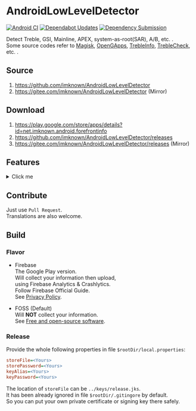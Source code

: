 # AndroidLowLevelDetector

[![Android CI](https://github.com/imknown/AndroidLowLevelDetector/actions/workflows/android-ci.yml/badge.svg)](https://github.com/imknown/AndroidLowLevelDetector/actions/workflows/android-ci.yml)
[![Dependabot Updates](https://github.com/imknown/AndroidLowLevelDetector/actions/workflows/dependabot/dependabot-updates/badge.svg)](https://github.com/imknown/AndroidLowLevelDetector/actions/workflows/dependabot/dependabot-updates)
[![Dependency Submission](https://github.com/imknown/AndroidLowLevelDetector/actions/workflows/dependency-submission.yml/badge.svg)](https://github.com/imknown/AndroidLowLevelDetector/actions/workflows/dependency-submission.yml)

Detect Treble, GSI, Mainline, APEX, system-as-root(SAR), A/B, etc. .  
Some source codes refer to [Magisk][Magisk], [OpenGApps][OpenGApps], [TrebleInfo][TrebleInfo], [TrebleCheck][TrebleCheck], etc. .

[Magisk]:https://github.com/topjohnwu/Magisk
[OpenGApps]:https://github.com/opengapps/opengapps
[TrebleInfo]:https://github.com/penn5/TrebleCheck
[TrebleCheck]:https://github.com/kevintresuelo/treble

## Source
1. https://github.com/imknown/AndroidLowLevelDetector
1. https://gitee.com/imknown/AndroidLowLevelDetector (Mirror)

## Download
1. https://play.google.com/store/apps/details?id=net.imknown.android.forefrontinfo
1. https://github.com/imknown/AndroidLowLevelDetector/releases
1. https://gitee.com/imknown/AndroidLowLevelDetector/releases (Mirror)

## Features
<details>
<summary>Click me</summary>

- Detect Android version
- Detect Android Build Id version
- Detect Android security patch level
- Detect Vendor security patch level
- Detect Project Mainline module version (Google Play system update)
- Detect Linux kernel
- Detect A/B or A-Only
- Detect Dynamic Partitions
- Detect Dynamic System Update(DSU)
- Detect Project Treble
- Detect GSI compatibility
- Detect Binder bitness
- Detect Process/VM architecture
- Detect Vendor NDK
- Detect System-as-root
- Detect (flattened) APEX
- Detect Toybox
- Detect WebView implement
- Detect outdatedTargetSdkVersion apk
- Dark mode supported
- Online/offline mode (fetching data from remote server or local)
- MultiWindow/FreeForm/Foldable/Landscape supported
- Etc.

</details>

## Contribute
Just use `Pull Request`.  
Translations are also welcome.

## Build
### Flavor
- Firebase  
The Google Play version.  
Will collect your information then upload,  
using Firebase Analytics & Crashlytics.  
Follow Firebase Official Guide.  
See [Privacy Policy][Privacy Policy].

- FOSS (Default)  
Will **NOT** collect your information.  
See [Free and open-source software][FOSS].

[Privacy Policy]: /GOOGLE_PLAY_PRIVACY_POLICY.md
[FOSS]: https://en.wikipedia.org/wiki/Free_and_open-source_software

### Release
Provide the whole following properties in file `$rootDir/local.properties`:

``` ini
storeFile=<Yours>
storePassword=<Yours>
keyAlias=<Yours>
keyPassword=<Yours>
```

The location of `storeFile` can be `../keys/release.jks`.  
It has been already ignored in file `$rootDir/.gitingore` by default.  
So you can put your own private certificate or signing key there safely.
